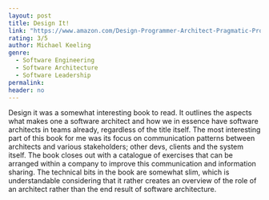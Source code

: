 ```yaml
---
layout: post
title: Design It!
link: "https://www.amazon.com/Design-Programmer-Architect-Pragmatic-Programmers/dp/1680502093"
rating: 3/5
author: Michael Keeling
genre:
  - Software Engineering
  - Software Architecture
  - Software Leadership
permalink:
header: no
---
```


Design it was a somewhat interesting book to read. It outlines the aspects what makes one a software architect and how we in essence have software architects in teams already, regardless of the title itself. The most interesting part of this book for me was its focus on communication patterns between architects and various stakeholders; other devs, clients and the system itself. The book closes out with a catalogue of exercises that can be arranged within a company to improve this communication and information sharing. The technical bits in the book are somewhat slim, which is understandable considering that it rather creates an overview of the role of an architect rather than the end result of software architecture.